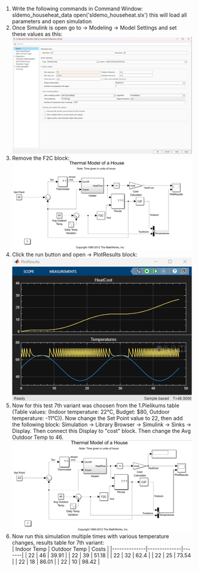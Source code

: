 1. Write the following commands in Command Window:
   sldemo_househeat_data <enter>
   open('sldemo_househeat.slx') <enter>
this will load all parameters and open simulation
2. Once Simulink is open go to -> Modeling -> Model Settings and set these values as this:
![Settings](model_settings_values.png)
3. Remove the F2C block:
![Model#1](modelnr1.png)
4. Click the run button and open -> PlotResults block:
![Measuring_results](measuring_results.png)
4. Now for this test 7th variant was choosen from the 1.Pielikums table (Table values: (Indoor temperature: 22°C, Budget: $80, Outdoor temperature: -11°C)). Now change the Set Point value to 22, then add the following block: Simulation -> Library Browser -> Simulink -> Sinks -> Display. Then connect this Display to "cost" block. Then change the Avg Outdoor Temp to 46.
![Model#2](modelnr2-fixed.png)
5. Now run this simulation multiple times with various temperature changes, results table for 7th variant:  
| Indoor Temp  | Outdoor Temp | Costs |
|--------------|--------------|-------|
| 22           | 46           | 39.91 |
| 22           | 39           | 51.18 |
| 22           | 32           | 62.4  |
| 22           | 25           | 73.54 |
| 22           | 18           | 86.01 |
| 22           | 10           | 98.42 |
